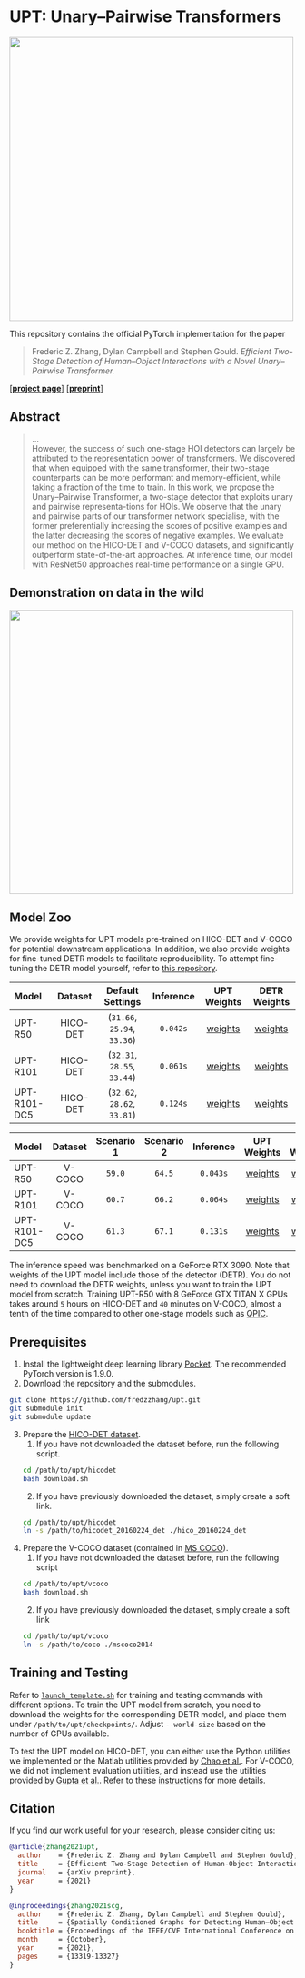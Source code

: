 # UPT: Unary&ndash;Pairwise Transformers
<img src="assets/teaser.gif" align="justify" width="500">

This repository contains the official PyTorch implementation for the paper
> Frederic Z. Zhang, Dylan Campbell and Stephen Gould. _Efficient Two-Stage Detection of Human&ndash;Object Interactions with a Novel Unary&ndash;Pairwise Transformer._

\[[__project page__](https://fredzzhang.com/unary-pairwise-transformers)\] \[[__preprint__]()\]

## Abstract
> ...<br/>However, the success of such one-stage HOI detectors can largely be attributed to the representation power of transformers. We discovered that when equipped with the same transformer, their two-stage counterparts can be more performant and memory-efficient, while taking a fraction of the time to train. In this work, we propose the Unary&ndash;Pairwise Transformer, a two-stage detector that exploits unary and pairwise representa-tions for HOIs. We observe that the unary and pairwise parts of our transformer network specialise, with the former preferentially increasing the scores of positive examples and the latter decreasing the scores of negative examples. We evaluate our method on the HICO-DET and V-COCO datasets, and significantly outperform state-of-the-art approaches. At inference time, our model with ResNet50 approaches real-time performance on a single GPU.

## Demonstration on data in the wild

<img src="assets/demo_friends.gif" align="justify" width="500">

## Model Zoo
We provide weights for UPT models pre-trained on HICO-DET and V-COCO for potential downstream applications. In addition, we also provide weights for fine-tuned DETR models to facilitate reproducibility. To attempt fine-tuning the DETR model yourself, refer to [this repository](https://github.com/fredzzhang/hicodet).

|Model|Dataset|Default Settings|Inference|UPT Weights|DETR Weights|
|:-|:-:|:-:|:-:|:-:|:-:|
|UPT-R50|HICO-DET|(`31.66`, `25.94`, `33.36`)|`0.042s`|[weights](https://drive.google.com/file/d/1lvopTC_JlGHdKOyyEZTUp2VtFfCQ-08z/view?usp=sharing)|[weights](https://drive.google.com/file/d/1BQ-0tbSH7UC6QMIMMgdbNpRw2NcO8yAD/view?usp=sharing)|
|UPT-R101|HICO-DET|(`32.31`, `28.55`, `33.44`)|`0.061s`|[weights](https://drive.google.com/file/d/10-ht8AO4AvqtX2AJ0hXq1Fz0-W8qST-E/view?usp=sharing)|[weights](https://drive.google.com/file/d/1pZrRp8Qcs5FNM9CJsWzVxwzU7J8C-t8f/view?usp=sharing)|
|UPT-R101-DC5|HICO-DET|(`32.62`, `28.62`, `33.81`)|`0.124s`|[weights](https://drive.google.com/file/d/1MIPVz8VQf0D7iJFV5EMJN9IZc9j3Mlo1/view?usp=sharing)|[weights](https://drive.google.com/file/d/1kkyVeoUGb8rT9b5J5Q3f51OFmm4Z73UD/view?usp=sharing)|

|Model|Dataset|Scenario 1|Scenario 2|Inference|UPT Weights|DETR Weights|
|:-|:-:|:-:|:-:|:-:|:-:|:-:|
|UPT-R50|V-COCO|`59.0`|`64.5`|`0.043s`|[weights](https://drive.google.com/file/d/17Cfse3pNarVgFZd0ArMg-h6yWEYpa2NQ/view?usp=sharing)|[weights](https://drive.google.com/file/d/1AIqc2LBkucBAAb_ebK9RjyNS5WmnA4HV/view?usp=sharing)|
|UPT-R101|V-COCO|`60.7`|`66.2`|`0.064s`|[weights](https://drive.google.com/file/d/1ahE9K-XocMfu1wm8-rEBx4py8m3-_tmt/view?usp=sharing)|[weights](https://drive.google.com/file/d/1XbOaGiVPuxmB9PwrcUdf0XlGnuTXARjX/view?usp=sharing)|
|UPT-R101-DC5|V-COCO|`61.3`|`67.1`|`0.131s`|[weights](https://drive.google.com/file/d/17ivP1npCR6jkxOQ3mfN83hrQfeVkiDC9/view?usp=sharing)|[weights](https://drive.google.com/file/d/1uenwkJ_0dSb_nb4HAlMUZ-bMjxD55XTR/view?usp=sharing)|

 The inference speed was benchmarked on a GeForce RTX 3090. Note that weights of the UPT model include those of the detector (DETR). You do not need to download the DETR weights, unless you want to train the UPT model from scratch. Training UPT-R50 with 8 GeForce GTX TITAN X GPUs takes around `5` hours on HICO-DET and `40` minutes on V-COCO, almost a tenth of the time compared to other one-stage models such as [QPIC](https://github.com/hitachi-rd-cv/qpic).
## Prerequisites
1. Install the lightweight deep learning library [Pocket](https://github.com/fredzzhang/pocket). The recommended PyTorch version is 1.9.0.
2. Download the repository and the submodules.
```bash
git clone https://github.com/fredzzhang/upt.git
git submodule init
git submodule update
```
3. Prepare the [HICO-DET dataset](https://drive.google.com/open?id=1QZcJmGVlF9f4h-XLWe9Gkmnmj2z1gSnk).
    1. If you have not downloaded the dataset before, run the following script.
    ```bash
    cd /path/to/upt/hicodet
    bash download.sh
    ```
    2. If you have previously downloaded the dataset, simply create a soft link.
    ```bash
    cd /path/to/upt/hicodet
    ln -s /path/to/hicodet_20160224_det ./hico_20160224_det
    ```
4. Prepare the V-COCO dataset (contained in [MS COCO](https://cocodataset.org/#download)).
    1. If you have not downloaded the dataset before, run the following script
    ```bash
    cd /path/to/upt/vcoco
    bash download.sh
    ```
    2. If you have previously downloaded the dataset, simply create a soft link
    ```bash
    cd /path/to/upt/vcoco
    ln -s /path/to/coco ./mscoco2014
    ```

## Training and Testing

Refer to [`launch_template.sh`](./launch_template.sh) for training and testing commands with different options. To train the UPT model from scratch, you need to download the weights for the corresponding DETR model, and place them under `/path/to/upt/checkpoints/`. Adjust `--world-size` based on the number of GPUs available.

To test the UPT model on HICO-DET, you can either use the Python utilities we implemented or the Matlab utilities provided by [Chao et al.](https://github.com/ywchao/ho-rcnn). For V-COCO, we did not implement evaluation utilities, and instead use the utilities provided by [Gupta et al.](https://github.com/s-gupta/v-coco#evaluation). Refer to these [instructions](https://github.com/fredzzhang/upt/discussions/14) for more details.

## Citation

If you find our work useful for your research, please consider citing us:

```bibtex
@article{zhang2021upt,
  author    = {Frederic Z. Zhang and Dylan Campbell and Stephen Gould},
  title     = {Efficient Two-Stage Detection of Human-Object Interactions with a Novel Unary-Pairwise Transformer},
  journal   = {arXiv preprint},
  year      = {2021}
}

@inproceedings{zhang2021scg,
  author    = {Frederic Z. Zhang, Dylan Campbell and Stephen Gould},
  title     = {Spatially Conditioned Graphs for Detecting Human–Object Interactions},
  booktitle = {Proceedings of the IEEE/CVF International Conference on Computer Vision (ICCV)},
  month     = {October},
  year      = {2021},
  pages     = {13319-13327}
}
```
